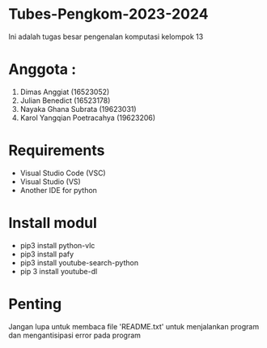 # Tubes-Pengkom-2023-2024
Ini adalah tugas besar pengenalan komputasi kelompok 13

# Anggota  :
1. Dimas Anggiat (16523052)
2. Julian Benedict (16523178)
3. Nayaka Ghana Subrata (19623031)
4. Karol Yangqian Poetracahya (19623206)

# Requirements
- Visual Studio Code (VSC)
- Visual Studio (VS)
- Another IDE for python

# Install modul
- pip3 install python-vlc
- pip3 install pafy
- pip3 install youtube-search-python
- pip 3 install youtube-dl

# Penting
Jangan lupa untuk membaca file 'README.txt' untuk menjalankan program dan mengantisipasi error pada program
